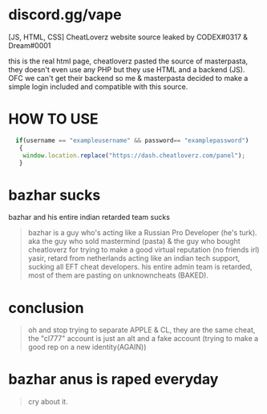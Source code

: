 # discord.gg/vape
[JS, HTML, CSS] CheatLoverz website source leaked by CODEX#0317 &amp; Dreаm#0001

this is the real html page, cheatloverz pasted the source of masterpasta, they doesn't even use any PHP but they use HTML and a backend (JS).
OFC we can't get their backend so me & masterpasta decided to make a simple login included and compatible with this source.


# HOW TO USE
```js
  if(username == "exampleusername" && password== "examplepassword")
   {
    window.location.replace("https://dash.cheatloverz.com/panel");
   }
```
# bazhar sucks
bazhar and his entire indian retarded team sucks
> bazhar is a guy who's acting like a Russian Pro Developer (he's turk). aka the guy who sold mastermind (pasta) & the guy who bought cheatloverz for trying to make a good virtual reputation (no friends irl)
> yasir, retard from netherlands acting like an indian tech support, sucking all EFT cheat developers.
> his entire admin team is retarded, most of them are pasting on unknowncheats (BAKED).
# conclusion
> oh and stop trying to separate APPLE & CL, they are the same cheat, the "cl777" account is just an alt and a fake account (trying to make a good rep on a new identity(AGAIN))
# bazhar anus is raped everyday
> cry about it.
